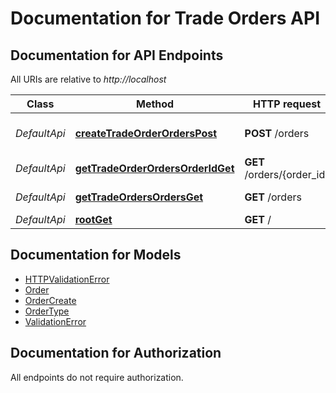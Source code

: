 # Documentation for Trade Orders API

<a name="documentation-for-api-endpoints"></a>
## Documentation for API Endpoints

All URIs are relative to *http://localhost*

| Class | Method | HTTP request | Description |
|------------ | ------------- | ------------- | -------------|
| *DefaultApi* | [**createTradeOrderOrdersPost**](Apis/DefaultApi.md#createtradeorderorderspost) | **POST** /orders | Create Trade Order |
*DefaultApi* | [**getTradeOrderOrdersOrderIdGet**](Apis/DefaultApi.md#gettradeorderordersorderidget) | **GET** /orders/{order_id} | Get Trade Order |
*DefaultApi* | [**getTradeOrdersOrdersGet**](Apis/DefaultApi.md#gettradeordersordersget) | **GET** /orders | Get Trade Orders |
*DefaultApi* | [**rootGet**](Apis/DefaultApi.md#rootget) | **GET** / | Root |


<a name="documentation-for-models"></a>
## Documentation for Models

 - [HTTPValidationError](./Models/HTTPValidationError.md)
 - [Order](./Models/Order.md)
 - [OrderCreate](./Models/OrderCreate.md)
 - [OrderType](./Models/OrderType.md)
 - [ValidationError](./Models/ValidationError.md)


<a name="documentation-for-authorization"></a>
## Documentation for Authorization

All endpoints do not require authorization.
